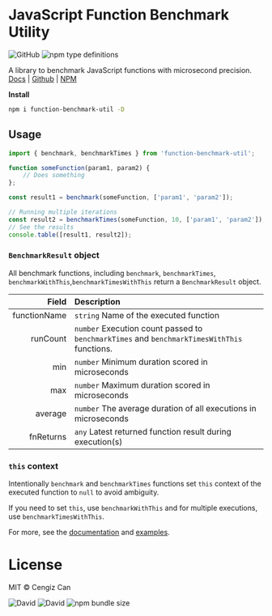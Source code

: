 # JavaScript Function Benchmark Utility
![GitHub](https://img.shields.io/github/license/cengizcan/function-benchmark-util?style=flat-square) ![npm type definitions](https://img.shields.io/npm/types/function-benchmark-util?style=flat-square)

A library to benchmark JavaScript functions with microsecond precision.
[Docs](https://cengizcan.github.io/function-benchmark-util/)  |  [Github](https://github.com/cengizcan/function-benchmark-util)  |  [NPM](https://www.npmjs.com/package/function-benchmark-util)

**Install**
```bash
npm i function-benchmark-util -D
```

## Usage
```javascript
import { benchmark, benchmarkTimes } from 'function-benchmark-util';

function someFunction(param1, param2) {
    // Does something
};

const result1 = benchmark(someFunction, ['param1', 'param2']);

// Running multiple iterations
const result2 = benchmarkTimes(someFunction, 10, ['param1', 'param2']);
// See the results
console.table([result1, result2]);
```
###  `BenchmarkResult` object
All benchmark functions, including `benchmark`, `benchmarkTimes`, `benchmarkWithThis`,`benchmarkTimesWithThis` return a `BenchmarkResult` object.

| Field | Description |
|------:|:------------|
| functionName |`string` Name of the executed function |
| runCount | `number` Execution count passed to `benchmarkTimes` and `benchmarkTimesWithThis` functions. |
| min | `number` Minimum duration scored in  microseconds |
| max | `number` Maximum duration scored in  microseconds |
| average | `number` The average duration of all executions in  microseconds |
| fnReturns | `any` Latest returned function result during execution(s) |

### `this` context
Intentionally `benchmark` and `benchmarkTimes` functions set `this` context of the executed function to `null` to avoid ambiguity.

If you need to set `this`, use `benchmarkWithThis` and for multiple executions, use `benchmarkTimesWithThis`.

For more, see the [documentation](https://cengizcan.github.io/function-benchmark-util/) and [examples](https://github.com/cengizcan/function-benchmark-util/blob/master/examples/index.js).

# License

MIT © Cengiz Can

![David](https://img.shields.io/david/cengizcan/function-benchmark-util?style=flat-square) ![David](https://img.shields.io/david/dev/cengizcan/function-benchmark-util?style=flat-square) ![npm bundle size](https://img.shields.io/bundlephobia/minzip/function-benchmark-util?style=flat-square)